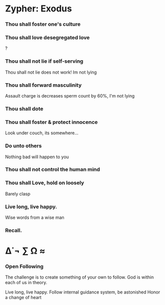 # Zypher: Exodus 

 ### Thou shall foster one's culture

 ### Thou shall love desegregated love 
 ?

 ### Thou shall not lie if self-serving 
 Thou shall not lie does not work! Im not lying

 ### Thou shall forward masculinity 
 Assault charge is decreases sperm count by 60%, I'm not lying 
 
 ### Thou shall dote

 ### Thou shall foster & protect innocence 
  Look under couch, its somewhere...
 
 ### Do unto others 
 Nothing bad will happen to you

 ### Thou shall not control the human mind
 
 ### Thou shall Love, hold on loosely 
 Barely clasp
  
 ### Live long, live happy.
 Wise words from a wise man

 ### Recall.
 
# ∆˙¬ ∑ Ω ≈

### Open Following

The challenge is to create 
something of your own to follow. 
God is within each of us in theory.

Live long, live happy. 
Follow internal guidance system, be astonished
Honor a change of heart